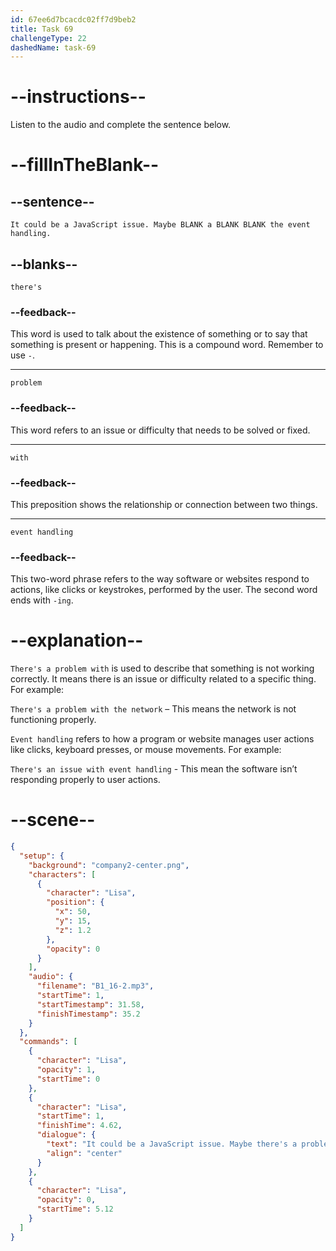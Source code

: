 ```yaml
---
id: 67ee6d7bcacdc02ff7d9beb2
title: Task 69
challengeType: 22
dashedName: task-69
---
```


<!-- (Audio) Lisa: It could be a JavaScript issue. Maybe there's a problem with the event handling. -->

# --instructions--

Listen to the audio and complete the sentence below.

# --fillInTheBlank--

## --sentence--

`It could be a JavaScript issue. Maybe BLANK a BLANK BLANK the event handling.`

## --blanks--

`there's`

### --feedback--

This word is used to talk about the existence of something or to say that something is present or happening. This is a compound word. Remember to use `-`.

---

`problem`

### --feedback--

This word refers to an issue or difficulty that needs to be solved or fixed.

---

`with`

### --feedback--

This preposition shows the relationship or connection between two things.

---

`event handling`

### --feedback--

This two-word phrase refers to the way software or websites respond to actions, like clicks or keystrokes, performed by the user. The second word ends with `-ing`.

# --explanation--

`There's a problem with` is used to describe that something is not working correctly. It means there is an issue or difficulty related to a specific thing. For example:

`There's a problem with the network` – This means the network is not functioning properly.

`Event handling` refers to how a program or website manages user actions like clicks, keyboard presses, or mouse movements. For example:

`There's an issue with event handling` - This mean the software isn’t responding properly to user actions.

# --scene--

```json
{
  "setup": {
    "background": "company2-center.png",
    "characters": [
      {
        "character": "Lisa",
        "position": {
          "x": 50,
          "y": 15,
          "z": 1.2
        },
        "opacity": 0
      }
    ],
    "audio": {
      "filename": "B1_16-2.mp3",
      "startTime": 1,
      "startTimestamp": 31.58,
      "finishTimestamp": 35.2
    }
  },
  "commands": [
    {
      "character": "Lisa",
      "opacity": 1,
      "startTime": 0
    },
    {
      "character": "Lisa",
      "startTime": 1,
      "finishTime": 4.62,
      "dialogue": {
        "text": "It could be a JavaScript issue. Maybe there's a problem with the event handling.",
        "align": "center"
      }
    },
    {
      "character": "Lisa",
      "opacity": 0,
      "startTime": 5.12
    }
  ]
}
```

